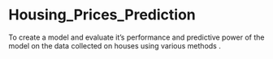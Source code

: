 # Housing_Prices_Prediction
To create  a model and evaluate it’s performance and predictive power of the model on the data collected on houses using various methods .
